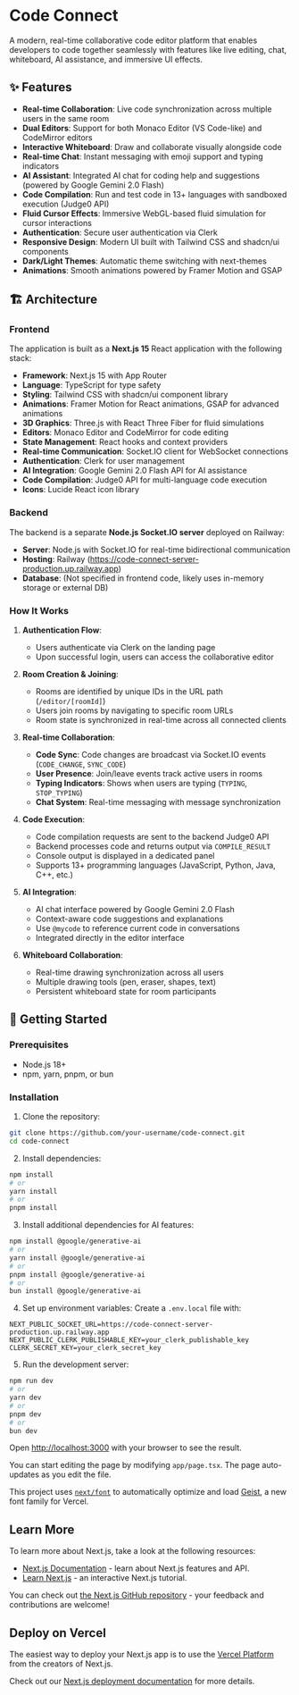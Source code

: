 # Code Connect

A modern, real-time collaborative code editor platform that enables developers to code together seamlessly with features like live editing, chat, whiteboard, AI assistance, and immersive UI effects.

## ✨ Features

- **Real-time Collaboration**: Live code synchronization across multiple users in the same room
- **Dual Editors**: Support for both Monaco Editor (VS Code-like) and CodeMirror editors
- **Interactive Whiteboard**: Draw and collaborate visually alongside code
- **Real-time Chat**: Instant messaging with emoji support and typing indicators
- **AI Assistant**: Integrated AI chat for coding help and suggestions (powered by Google Gemini 2.0 Flash)
- **Code Compilation**: Run and test code in 13+ languages with sandboxed execution (Judge0 API)
- **Fluid Cursor Effects**: Immersive WebGL-based fluid simulation for cursor interactions
- **Authentication**: Secure user authentication via Clerk
- **Responsive Design**: Modern UI built with Tailwind CSS and shadcn/ui components
- **Dark/Light Themes**: Automatic theme switching with next-themes
- **Animations**: Smooth animations powered by Framer Motion and GSAP

## 🏗️ Architecture

### Frontend
The application is built as a **Next.js 15** React application with the following stack:

- **Framework**: Next.js 15 with App Router
- **Language**: TypeScript for type safety
- **Styling**: Tailwind CSS with shadcn/ui component library
- **Animations**: Framer Motion for React animations, GSAP for advanced animations
- **3D Graphics**: Three.js with React Three Fiber for fluid simulations
- **Editors**: Monaco Editor and CodeMirror for code editing
- **State Management**: React hooks and context providers
- **Real-time Communication**: Socket.IO client for WebSocket connections
- **Authentication**: Clerk for user management
- **AI Integration**: Google Gemini 2.0 Flash API for AI assistance
- **Code Compilation**: Judge0 API for multi-language code execution
- **Icons**: Lucide React icon library

### Backend
The backend is a separate **Node.js Socket.IO server** deployed on Railway:

- **Server**: Node.js with Socket.IO for real-time bidirectional communication
- **Hosting**: Railway (https://code-connect-server-production.up.railway.app)
- **Database**: (Not specified in frontend code, likely uses in-memory storage or external DB)

### How It Works

1. **Authentication Flow**:
   - Users authenticate via Clerk on the landing page
   - Upon successful login, users can access the collaborative editor

2. **Room Creation & Joining**:
   - Rooms are identified by unique IDs in the URL path (`/editor/[roomId]`)
   - Users join rooms by navigating to specific room URLs
   - Room state is synchronized in real-time across all connected clients

3. **Real-time Collaboration**:
   - **Code Sync**: Code changes are broadcast via Socket.IO events (`CODE_CHANGE`, `SYNC_CODE`)
   - **User Presence**: Join/leave events track active users in rooms
   - **Typing Indicators**: Shows when users are typing (`TYPING`, `STOP_TYPING`)
   - **Chat System**: Real-time messaging with message synchronization

4. **Code Execution**:
   - Code compilation requests are sent to the backend Judge0 API
   - Backend processes code and returns output via `COMPILE_RESULT`
   - Console output is displayed in a dedicated panel
   - Supports 13+ programming languages (JavaScript, Python, Java, C++, etc.)

5. **AI Integration**:
   - AI chat interface powered by Google Gemini 2.0 Flash
   - Context-aware code suggestions and explanations
   - Use `@mycode` to reference current code in conversations
   - Integrated directly in the editor interface

6. **Whiteboard Collaboration**:
   - Real-time drawing synchronization across all users
   - Multiple drawing tools (pen, eraser, shapes, text)
   - Persistent whiteboard state for room participants

## 🚀 Getting Started

### Prerequisites
- Node.js 18+
- npm, yarn, pnpm, or bun

### Installation

1. Clone the repository:
```bash
git clone https://github.com/your-username/code-connect.git
cd code-connect
```

2. Install dependencies:
```bash
npm install
# or
yarn install
# or
pnpm install
```

3. Install additional dependencies for AI features:
```bash
npm install @google/generative-ai
# or
yarn install @google/generative-ai
# or
pnpm install @google/generative-ai
# or
bun install @google/generative-ai
```

4. Set up environment variables:
Create a `.env.local` file with:
```env
NEXT_PUBLIC_SOCKET_URL=https://code-connect-server-production.up.railway.app
NEXT_PUBLIC_CLERK_PUBLISHABLE_KEY=your_clerk_publishable_key
CLERK_SECRET_KEY=your_clerk_secret_key
```

5. Run the development server:
```bash
npm run dev
# or
yarn dev
# or
pnpm dev
# or
bun dev
```

Open [http://localhost:3000](http://localhost:3000) with your browser to see the result.

You can start editing the page by modifying `app/page.tsx`. The page auto-updates as you edit the file.

This project uses [`next/font`](https://nextjs.org/docs/app/building-your-application/optimizing/fonts) to automatically optimize and load [Geist](https://vercel.com/font), a new font family for Vercel.

## Learn More

To learn more about Next.js, take a look at the following resources:

- [Next.js Documentation](https://nextjs.org/docs) - learn about Next.js features and API.
- [Learn Next.js](https://nextjs.org/learn) - an interactive Next.js tutorial.

You can check out [the Next.js GitHub repository](https://github.com/vercel/next.js) - your feedback and contributions are welcome!

## Deploy on Vercel

The easiest way to deploy your Next.js app is to use the [Vercel Platform](https://vercel.com/new?utm_medium=default-template&filter=next.js&utm_source=create-next-app&utm_campaign=create-next-app-readme) from the creators of Next.js.

Check out our [Next.js deployment documentation](https://nextjs.org/docs/app/building-your-application/deploying) for more details.

